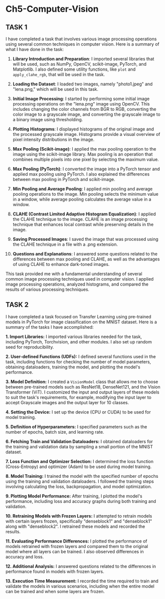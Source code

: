 # Ch5-Computer-Vision
## **TASK 1**

I have completed a task that involves various image processing operations using several common techniques in computer vision. Here is a summary of what I have done in the task:

1. **Library Introduction and Preparation**: I imported several libraries that will be used, such as NumPy, OpenCV, scikit-image, PyTorch, and Matplotlib. I also defined some utility functions, like `plot` and `apply_clahe_rgb`, that will be used in the task.

2. **Loading the Dataset**: I loaded two images, namely "photo1.jpeg" and "lena.png," which will be used in this task.

3. **Initial Image Processing**: I started by performing some initial image processing operations on the "lena.png" image using OpenCV. This includes changing the color channels from BGR to RGB, converting the color image to a grayscale image, and converting the grayscale image to a binary image using thresholding.

4. **Plotting Histograms**: I displayed histograms of the original image and the processed grayscale image. Histograms provide a visual overview of pixel intensity distributions in the image.

5. **Max Pooling (Scikit-image)**: I applied the max pooling operation to the image using the scikit-image library. Max pooling is an operation that combines multiple pixels into one pixel by selecting the maximum value.

6. **Max Pooling (PyTorch)**: I converted the image into a PyTorch tensor and applied max pooling using PyTorch. I also explained the differences between max pooling in PyTorch and scikit-image.

7. **Min Pooling and Average Pooling**: I applied min pooling and average pooling operations to the image. Min pooling selects the minimum value in a window, while average pooling calculates the average value in a window.

8. **CLAHE (Contrast Limited Adaptive Histogram Equalization)**: I applied the CLAHE technique to the image. CLAHE is an image processing technique that enhances local contrast while preserving details in the image.

9. **Saving Processed Images**: I saved the image that was processed using the CLAHE technique in a file with a .png extension.

10. **Questions and Explanations**: I answered some questions related to the differences between max pooling and CLAHE, as well as the advantages of using CLAHE to enhance dark-toned images.

This task provided me with a fundamental understanding of several common image processing techniques used in computer vision. I applied image processing operations, analyzed histograms, and compared the results of various processing techniques.

## **TASK 2**
I have completed a task focused on Transfer Learning using pre-trained models in PyTorch for image classification on the MNIST dataset. Here is a summary of the tasks I have accomplished:

**1. Import Libraries:** I imported various libraries needed for the task, including PyTorch, Torchvision, and other modules. I also set up random seed for reproducibility.

**2. User-defined Functions (UDFs):** I defined several functions used in the task, including functions for checking the number of model parameters, obtaining dataloaders, training the model, and plotting the model's performance.

**3. Model Definition:** I created a `VisionModel` class that allows me to choose between pre-trained models such as ResNet18, DenseNet121, and the Vision Transformer (ViT). I customized the input and output layers of these models to suit the task's requirements, for example, modifying the input layer to accept Grayscale images and the output layer for 10 classes.

**4. Setting the Device:** I set up the device (CPU or CUDA) to be used for model training.

**5. Definition of Hyperparameters:** I specified parameters such as the number of epochs, batch size, and learning rate.

**6. Fetching Train and Validation Dataloaders:** I obtained dataloaders for the training and validation data by sampling a small portion of the MNIST dataset.

**7. Loss Function and Optimizer Selection:** I determined the loss function (Cross-Entropy) and optimizer (Adam) to be used during model training.

**8. Model Training:** I trained the model with the specified number of epochs using the training and validation dataloaders. I followed the training steps involving calculating the loss, backpropagation, and model optimization.

**9. Plotting Model Performance:** After training, I plotted the model's performance, including loss and accuracy graphs during both training and validation.

**10. Retraining Models with Frozen Layers:** I attempted to retrain models with certain layers frozen, specifically "denseblock1" and "denseblock1" along with "denseblock2". I retrained these models and recorded the results.

**11. Evaluating Performance Differences:** I plotted the performance of models retrained with frozen layers and compared them to the original model where all layers can be trained. I also observed differences in accuracy and loss.

**12. Additional Analysis:** I answered questions related to the differences in performance found in models with frozen layers.

**13. Execution Time Measurement:** I recorded the time required to train and validate the models in various scenarios, including when the entire model can be trained and when some layers are frozen.
